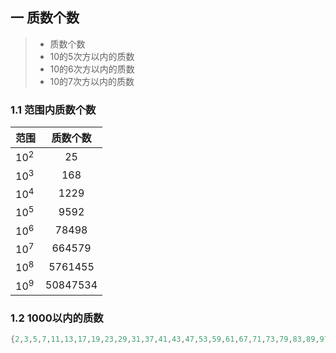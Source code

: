 ## 一 质数个数

> - 质数个数
> - 10的5次方以内的质数
> - 10的6次方以内的质数
> - 10的7次方以内的质数

### 1.1 范围内质数个数

| 范围    | 质数个数 |
| ------- | :------: |
| $10^ 2$ |    25    |
| $10^3$  |   168    |
| $10^4$  |   1229   |
| $10^5$  |   9592   |
| $10^6$  |  78498   |
| $10^7$  |  664579  |
| $10^8$  | 5761455  |
| $10^9$  | 50847534 |

### 1.2 1000以内的质数

```cpp
{2,3,5,7,11,13,17,19,23,29,31,37,41,43,47,53,59,61,67,71,73,79,83,89,97,101,103,107,109,113,127,131,137,139,149,151,157,163,167,173,179,181,191,193,197,199,211,223,227,229,233,239,241,251,257,263,269,271,277,281,283,293,307,311,313,317,331,337,347,349,353,359,367,373,379,383,389,397,401,409,419,421,431,433,439,443,449,457,461,463,467,479,487,491,499,503,509,521,523,541,547,557,563,569,571,577,587,593,599,601,607,613,617,619,631,641,643,647,653,659,661,673,677,683,691,701,709,719,727,733,739,743,751,757,761,769,773,787,797,809,811,821,823,827,829,839,853,857,859,863,877,881,883,887,907,911,919,929,937,941,947,953,967,971,977,983,991,997}
```





